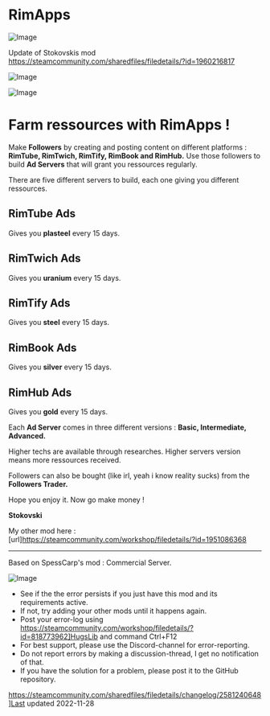 # RimApps


![Image](https://i.imgur.com/buuPQel.png)

Update of Stokovskis mod
https://steamcommunity.com/sharedfiles/filedetails/?id=1960216817

![Image](https://i.imgur.com/pufA0kM.png)

	
![Image](https://i.imgur.com/Z4GOv8H.png)

# **Farm ressources with RimApps !**


Make **Followers** by creating and posting content on different platforms : **RimTube, RimTwich, RimTify, RimBook and RimHub.** Use those followers to build **Ad Servers** that will grant you ressources regularly.

There are five different servers to build, each one giving you different ressources.

## **RimTube Ads**

Gives you **plasteel** every 15 days.
## **RimTwich Ads**

Gives you **uranium** every 15 days.
## **RimTify Ads**

Gives you **steel** every 15 days.
## **RimBook Ads**

Gives you **silver** every 15 days.
## **RimHub Ads**

Gives you **gold** every 15 days.


Each **Ad Server** comes in three different versions : 
**Basic, Intermediate, Advanced.**

Higher techs are available through researches. Higher servers version means more ressources received.

Followers can also be bought (like irl, yeah i know reality sucks) from the **Followers Trader.**


Hope you enjoy it.
Now go make money !

**Stokovski**


My other mod here : [url]https://steamcommunity.com/workshop/filedetails/?id=1951086368


----------

Based on SpessCarp's mod : Commercial Server.

![Image](https://i.imgur.com/PwoNOj4.png)



-  See if the the error persists if you just have this mod and its requirements active.
-  If not, try adding your other mods until it happens again.
-  Post your error-log using https://steamcommunity.com/workshop/filedetails/?id=818773962]HugsLib and command Ctrl+F12
-  For best support, please use the Discord-channel for error-reporting.
-  Do not report errors by making a discussion-thread, I get no notification of that.
-  If you have the solution for a problem, please post it to the GitHub repository.



https://steamcommunity.com/sharedfiles/filedetails/changelog/2581240648]Last updated 2022-11-28
